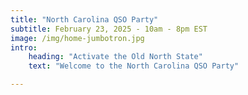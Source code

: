 ```yaml
---
title: "North Carolina QSO Party"
subtitle: February 23, 2025 - 10am - 8pm EST
image: /img/home-jumbotron.jpg
intro:
    heading: "Activate the Old North State"
    text: "Welcome to the North Carolina QSO Party"

---
```


